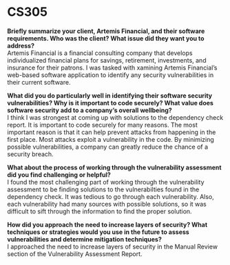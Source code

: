 # CS305

<p>
  <b>Briefly summarize your client, Artemis Financial, and their software requirements. Who was the client? What issue did they want you to address?</b><br>
  Artemis Financial is a financial consulting company that develops individualized financial plans for savings, retirement, investments, and insurance for their patrons. I was tasked with xamining Artemis Financial’s web-based software application to identify any security vulnerabilities in their current software.
  </p>
 <p>
  <b>What did you do particularly well in identifying their software security vulnerabilities? Why is it important to code securely? What value does software security add to a company’s overall wellbeing?</b><br>
   I think I was strongest at coming up with solutions to the dependency check report. It is important to code securely for many reasons. The most important reason is that it can help prevent attacks from happening in the first place. Most attacks exploit a vulnerability in the code. By minimizing possible vulnerabilities, a company can greatly reduce the chance of a security breach.
   </p>
   <p>
  <b>What about the process of working through the vulnerability assessment did you find challenging or helpful?</b><br>
  I found the most challenging part of working through the vulnerability assessment to be finding solutions to the vulnerabilties found in the dependency check. It was tedious to go through each vulnerability. Also, each vulnerability had many sources with possible solutions, so it was difficult to sift through the information to find the proper solution.<br>
 </p>
 <p>
  <b>How did you approach the need to increase layers of security? What techniques or strategies would you use in the future to assess vulnerabilities and determine mitigation techniques?</b><br>
  I approached the need to increase layers of security in the Manual Review section of the Vulnerability Assessment Report. 
